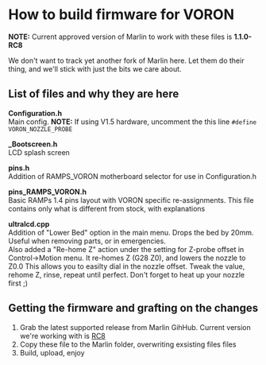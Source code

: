 # How to build firmware for VORON

**NOTE:** Current approved version of Marlin to work with these files is **1.1.0-RC8**

We don't want to track yet another fork of Marlin here. Let them do their thing, and we'll stick with just the bits we care about.

## List of files and why they are here  

**Configuration.h**  
Main config. **NOTE:** If using V1.5 hardware, uncomment the this line `#define VORON_NOZZLE_PROBE`

**_Bootscreen.h**  
LCD splash screen

**pins.h**  
Addition of RAMPS_VORON motherboard selector for use in Configuration.h  

**pins_RAMPS_VORON.h**  
Basic RAMPs 1.4 pins layout with VORON specific re-assignments. This file contains only what is different from stock, with explanations

**ultralcd.cpp**   
Addition of "Lower Bed" option in the main menu. Drops the bed by 20mm. Useful when removing parts, or in emergencies.  
Also added a "Re-home Z" action under the setting for Z-probe offset in Control->Motion menu. It re-homes Z (G28 Z0), and lowers the nozzle to Z0.0 This allows you to easilty dial in the nozzle offset. Tweak the value, rehome Z, rinse, repeat until perfect. Don't forget to heat up your nozzle first ;)

## Getting the firmware and grafting on the changes

1. Grab the latest supported release from Marlin GihHub. Current version we're working with is [RC8](https://github.com/MarlinFirmware/Marlin/tree/1.1.0-RC8)
2. Copy these file to the Marlin folder, overwriting exsisting files files
3. Build, upload, enjoy
